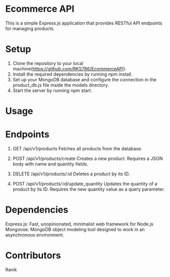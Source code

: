 # Ecommerce API
This is a simple Express.js application that provides RESTful API endpoints for managing products.

# Setup
1. Clone the repository to your local machine(https://github.com/RKS786/EcommerceAPI).
2. Install the required dependencies by running npm install.
3. Set up your MongoDB database and configure the connection in the product_db.js file inside the models directory.
4. Start the server by running npm start.

# Usage
# Endpoints
1. GET /api/v1/products
Fetches all products from the database.

2. POST /api/v1/products/create
Creates a new product. Requires a JSON body with name and quantity fields.

3. DELETE /api/v1/products/:id
Deletes a product by its ID.

4. POST /api/v1/products/:id/update_quantity
Updates the quantity of a product by its ID. Requires the new quantity value as a query parameter.

# Dependencies
Express.js: Fast, unopinionated, minimalist web framework for Node.js
Mongoose: MongoDB object modeling tool designed to work in an asynchronous environment.

# Contributors
Ranik

